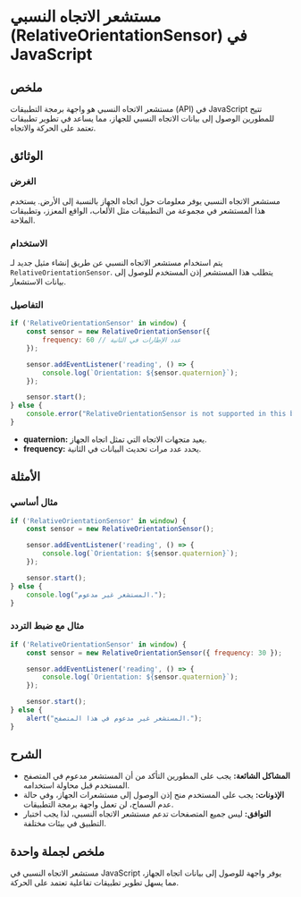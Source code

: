<!--
Meta Description: # مستشعر الاتجاه النسبي (RelativeOrientationSensor) في JavaScript ## ملخص مستشعر الاتجاه النسبي هو واجهة برمجة التطبيقات (API) في JavaScript تتيح للمط...
Meta Keywords: sensor, relativeorientationsensor, الاتجاه, النسبي, مستشعر
-->

# مستشعر الاتجاه النسبي (RelativeOrientationSensor) في JavaScript

## ملخص
مستشعر الاتجاه النسبي هو واجهة برمجة التطبيقات (API) في JavaScript تتيح للمطورين الوصول إلى بيانات الاتجاه النسبي للجهاز، مما يساعد في تطوير تطبيقات تعتمد على الحركة والاتجاه.

## الوثائق
### الغرض
مستشعر الاتجاه النسبي يوفر معلومات حول اتجاه الجهاز بالنسبة إلى الأرض. يستخدم هذا المستشعر في مجموعة من التطبيقات مثل الألعاب، الواقع المعزز، وتطبيقات الملاحة.

### الاستخدام
يتم استخدام مستشعر الاتجاه النسبي عن طريق إنشاء مثيل جديد لـ `RelativeOrientationSensor`. يتطلب هذا المستشعر إذن المستخدم للوصول إلى بيانات الاستشعار.

### التفاصيل
```javascript
if ('RelativeOrientationSensor' in window) {
    const sensor = new RelativeOrientationSensor({
        frequency: 60 // عدد الإطارات في الثانية
    });

    sensor.addEventListener('reading', () => {
        console.log(`Orientation: ${sensor.quaternion}`);
    });

    sensor.start();
} else {
    console.error("RelativeOrientationSensor is not supported in this browser.");
}
```
- **quaternion:** يعيد متجهات الاتجاه التي تمثل اتجاه الجهاز.
- **frequency:** يحدد عدد مرات تحديث البيانات في الثانية.

## الأمثلة
### مثال أساسي
```javascript
if ('RelativeOrientationSensor' in window) {
    const sensor = new RelativeOrientationSensor();

    sensor.addEventListener('reading', () => {
        console.log(`Orientation: ${sensor.quaternion}`);
    });

    sensor.start();
} else {
    console.log("المستشعر غير مدعوم.");
}
```

### مثال مع ضبط التردد
```javascript
if ('RelativeOrientationSensor' in window) {
    const sensor = new RelativeOrientationSensor({ frequency: 30 });

    sensor.addEventListener('reading', () => {
        console.log(`Orientation: ${sensor.quaternion}`);
    });

    sensor.start();
} else {
    alert("المستشعر غير مدعوم في هذا المتصفح.");
}
```

## الشرح
- **المشاكل الشائعة:** يجب على المطورين التأكد من أن المستشعر مدعوم في المتصفح المستخدم قبل محاولة استخدامه.
- **الإذونات:** يجب على المستخدم منح إذن الوصول إلى مستشعرات الجهاز، وفي حالة عدم السماح، لن تعمل واجهة برمجة التطبيقات.
- **التوافق:** ليس جميع المتصفحات تدعم مستشعر الاتجاه النسبي، لذا يجب اختبار التطبيق في بيئات مختلفة.

## ملخص لجملة واحدة
مستشعر الاتجاه النسبي في JavaScript يوفر واجهة للوصول إلى بيانات اتجاه الجهاز، مما يسهل تطوير تطبيقات تفاعلية تعتمد على الحركة.